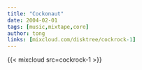 ```yaml
---
title: "Cockonaut"
date: 2004-02-01
tags: [music,mixtape,core]
author: tong
links: [mixcloud.com/disktree/cockrock-1]
---
```

{{< mixcloud src=cockrock-1 >}}
